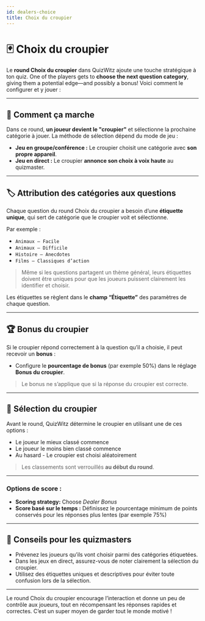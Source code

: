 ```yaml
---
id: dealers-choice
title: Choix du croupier
---
```


# 🃏 Choix du croupier

Le **round Choix du croupier** dans QuizWitz ajoute une touche stratégique à ton quiz.
One of the players gets to **choose the next question category**, giving them a potential
edge—and possibly a bonus! Voici comment le configurer et y jouer :

---

## 🔧 Comment ça marche

Dans ce round, **un joueur devient le "croupier"** et sélectionne la prochaine catégorie à jouer. La méthode de sélection dépend du mode de jeu :

- **Jeu en groupe/conférence :** Le croupier choisit une catégorie avec **son propre appareil**.
- **Jeu en direct :** Le croupier **annonce son choix à voix haute** au quizmaster.

---

## 🏷️ Attribution des catégories aux questions

Chaque question du round Choix du croupier a besoin d’une **étiquette unique**, qui sert de catégorie que le croupier voit et sélectionne.

Par exemple :

- `Animaux – Facile`
- `Animaux – Difficile`
- `Histoire – Anecdotes`
- `Films – Classiques d’action`

> Même si les questions partagent un thème général, leurs étiquettes doivent être uniques pour que les joueurs puissent clairement les identifier et choisir.

Les étiquettes se règlent dans le **champ “Étiquette”** des paramètres de chaque question.

---

## 🏆 Bonus du croupier

Si le croupier répond correctement à la question qu’il a choisie, il peut recevoir un **bonus** :

- Configure le **pourcentage de bonus** (par exemple 50%) dans le réglage **Bonus du croupier**.

> Le bonus ne s’applique que si la réponse du croupier est correcte.

---

## 👑 Sélection du croupier

Avant le round, QuizWitz détermine le croupier en utilisant une de ces options :

- Le joueur le mieux classé commence
- Le joueur le moins bien classé commence
- Au hasard - Le croupier est choisi aléatoirement

> Les classements sont verrouillés **au début du round**.

---

### Options de score :

- **Scoring strategy:** Choose _Dealer Bonus_
- **Score basé sur le temps :** Définissez le pourcentage minimum de points conservés pour les réponses plus lentes (par exemple 75%)

---

## 📝 Conseils pour les quizmasters

- Prévenez les joueurs qu’ils vont choisir parmi des catégories étiquetées.
- Dans les jeux en direct, assurez-vous de noter clairement la sélection du croupier.
- Utilisez des étiquettes uniques et descriptives pour éviter toute confusion lors de la sélection.

---

Le round Choix du croupier encourage l’interaction et donne un peu de contrôle aux joueurs, tout en récompensant les réponses rapides et correctes. C’est un super moyen de garder tout le monde motivé !

